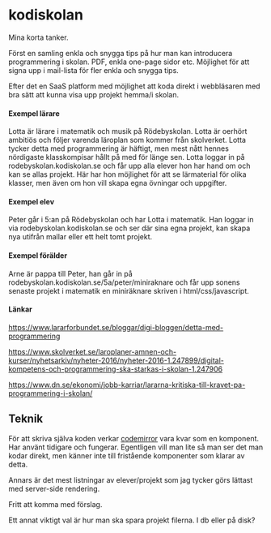 # kodiskolan

Mina korta tanker.

Först en samling enkla och snygga tips på hur man kan introducera programmering i skolan. PDF, enkla one-page sidor etc. Möjlighet för att signa upp i mail-lista för fler enkla och snygga tips. 

Efter det en SaaS platform med möjlighet att koda direkt i webbläsaren med bra sätt att kunna visa upp projekt hemma/i skolan.

#### Exempel lärare
Lotta är lärare i matematik och musik på Rödebyskolan. Lotta är oerhört ambitiös och följer varenda läroplan som kommer från skolverket. Lotta tycker detta med programmering är häftigt, men mest nått hennes nördigaste klasskompisar hållt på med för länge sen. Lotta loggar in på rodebyskolan.kodiskolan.se och får upp alla elever hon har hand om och kan se allas projekt. Här har hon möjlighet för att se lärmaterial för olika klasser, men även om hon vill skapa egna övningar och uppgifter.

#### Exempel elev
Peter går i 5:an på Rödebyskolan och har Lotta i matematik. Han loggar in via rodebyskolan.kodiskolan.se och ser där sina egna projekt, kan skapa nya utifrån mallar eller ett helt tomt projekt.

#### Exempel förälder
Arne är pappa till Peter, han går in på rodebyskolan.kodiskolan.se/5a/peter/miniraknare och får upp sonens senaste projekt i matematik en miniräknare skriven i html/css/javascript.

#### Länkar

https://www.lararforbundet.se/bloggar/digi-bloggen/detta-med-programmering

https://www.skolverket.se/laroplaner-amnen-och-kurser/nyhetsarkiv/nyheter-2016/nyheter-2016-1.247899/digital-kompetens-och-programmering-ska-starkas-i-skolan-1.247906

https://www.dn.se/ekonomi/jobb-karriar/lararna-kritiska-till-kravet-pa-programmering-i-skolan/

## Teknik
För att skriva själva koden verkar [codemirror](https://codemirror.net/demo/sublime.html) vara kvar som en komponent. Har använt tidigare och fungerar. Egentligen vill man lite så man ser det man kodar direkt, men känner inte till fristående komponenter som klarar av detta.

Annars är det mest listningar av elever/projekt som jag tycker görs lättast med server-side rendering.

Fritt att komma med förslag.

Ett annat viktigt val är hur man ska spara projekt filerna. I db eller på disk?
